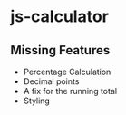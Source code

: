# js-calculator

## Missing Features
- Percentage Calculation  
- Decimal points  
- A fix for the running total  
- Styling
